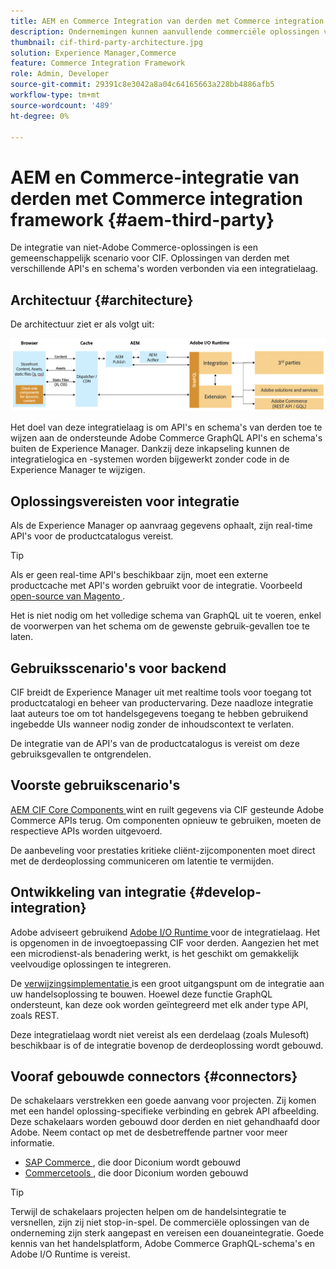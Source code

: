 ```yaml
---
title: AEM en Commerce Integration van derden met Commerce integration framework
description: Ondernemingen kunnen aanvullende commerciële oplossingen van derden nodig hebben om hun winkel te bedienen. Commerce integration framework (CIF) kan in dergelijke integratiescenario's worden gebruikt om een derdehandelsoplossing aan Adobe Experience Manager te verbinden gebruikend I/O Runtime.
thumbnail: cif-third-party-architecture.jpg
solution: Experience Manager,Commerce
feature: Commerce Integration Framework
role: Admin, Developer
source-git-commit: 29391c8e3042a8a04c64165663a228bb4886afb5
workflow-type: tm+mt
source-wordcount: '489'
ht-degree: 0%

---
```


# AEM en Commerce-integratie van derden met Commerce integration framework {#aem-third-party}

De integratie van niet-Adobe Commerce-oplossingen is een gemeenschappelijk scenario voor CIF. Oplossingen van derden met verschillende API&#39;s en schema&#39;s worden verbonden via een integratielaag.

## Architectuur {#architecture}

De architectuur ziet er als volgt uit:

![ AEM niet-Magento/het Overzicht van de Architectuur van de derde partij ](../assets//AEM_nonMagento_Architecture.png)

Het doel van deze integratielaag is om API&#39;s en schema&#39;s van derden toe te wijzen aan de ondersteunde Adobe Commerce GraphQL API&#39;s en schema&#39;s buiten de Experience Manager. Dankzij deze inkapseling kunnen de integratielogica en -systemen worden bijgewerkt zonder code in de Experience Manager te wijzigen.

## Oplossingsvereisten voor integratie

Als de Experience Manager op aanvraag gegevens ophaalt, zijn real-time API&#39;s voor de productcatalogus vereist.

>[!TIP]
>
>Als er geen real-time API&#39;s beschikbaar zijn, moet een externe productcache met API&#39;s worden gebruikt voor de integratie. Voorbeeld [ open-source van Magento ](https://business.adobe.com/products/magento/open-source.html).

Het is niet nodig om het volledige schema van GraphQL uit te voeren, enkel de voorwerpen van het schema om de gewenste gebruik-gevallen toe te laten.

## Gebruiksscenario&#39;s voor backend

CIF breidt de Experience Manager uit met realtime tools voor toegang tot productcatalogi en beheer van productervaring. Deze naadloze integratie laat auteurs toe om tot handelsgegevens toegang te hebben gebruikend ingebedde UIs wanneer nodig zonder de inhoudscontext te verlaten.

De integratie van de API&#39;s van de productcatalogus is vereist om deze gebruiksgevallen te ontgrendelen.

## Voorste gebruikscenario&#39;s

[ AEM CIF Core Components ](https://github.com/adobe/aem-core-cif-components) wint en ruilt gegevens via CIF gesteunde Adobe Commerce APIs terug. Om componenten opnieuw te gebruiken, moeten de respectieve APIs worden uitgevoerd.

De aanbeveling voor prestaties kritieke cliënt-zijcomponenten moet direct met de derdeoplossing communiceren om latentie te vermijden.

## Ontwikkeling van integratie {#develop-integration}

Adobe adviseert gebruikend [ Adobe I/O Runtime ](https://developer.adobe.com/apis/experienceplatform/runtime.html) voor de integratielaag. Het is opgenomen in de invoegtoepassing CIF voor derden. Aangezien het met een microdienst-als benadering werkt, is het geschikt om gemakkelijk veelvoudige oplossingen te integreren.

De [ verwijzingsimplementatie ](https://github.com/adobe/commerce-cif-graphql-integration-reference) is een groot uitgangspunt om de integratie aan uw handelsoplossing te bouwen. Hoewel deze functie GraphQL ondersteunt, kan deze ook worden geïntegreerd met elk ander type API, zoals REST.

Deze integratielaag wordt niet vereist als een derdelaag (zoals Mulesoft) beschikbaar is of de integratie bovenop de derdeoplossing wordt gebouwd.

## Vooraf gebouwde connectors {#connectors}

De schakelaars verstrekken een goede aanvang voor projecten. Zij komen met een handel oplossing-specifieke verbinding en gebrek API afbeelding. Deze schakelaars worden gebouwd door derden en niet gehandhaafd door Adobe. Neem contact op met de desbetreffende partner voor meer informatie.

* [ SAP Commerce ](https://github.com/diconium/commerce-cif-graphql-integration-hybris), die door Diconium wordt gebouwd
* [ Commercetools ](https://github.com/diconium/commerce-cif-graphql-integration-commercetool), die door Diconium worden gebouwd

>[!TIP]
>
>Terwijl de schakelaars projecten helpen om de handelsintegratie te versnellen, zijn zij niet stop-in-spel. De commerciële oplossingen van de onderneming zijn sterk aangepast en vereisen een douaneintegratie. Goede kennis van het handelsplatform, Adobe Commerce GraphQL-schema&#39;s en Adobe I/O Runtime is vereist.
